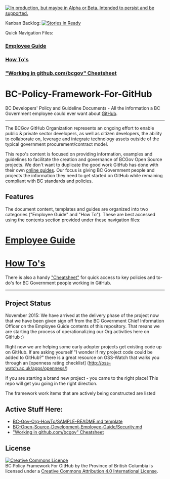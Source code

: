 <a rel="Delivery" href="https://github.com/BCDevExchange/docs/blob/master/discussion/projectstates.md"><img alt="In production, but maybe in Alpha or Beta. Intended to persist and be supported." style="border-width:0" src="https://assets.bcdevexchange.org/images/badges/delivery.svg" title="In production, but maybe in Alpha or Beta. Intended to persist and be supported." /></a>

Kanban Backlog: [![Stories in Ready](https://badge.waffle.io/bcgov/BC-Policy-Framework-For-GitHub.png?label=ready&title=Ready)](https://waffle.io/bcgov/BC-Policy-Framework-For-GitHub)

Quick Navigation Files:
### [Employee Guide](/BC-Open-Source-Development-Employee-Guide/README.md)
### [How To's](/BC-Gov-Org-HowTo/README.md)
### ["Working in github.com/bcgov" Cheatsheet](/BC-Gov-Org-HowTo/Cheatsheet.md)

# BC-Policy-Framework-For-GitHub
BC Developers' Policy and Guideline Documents - All the information a BC Government employee could ever want about [GitHub](https://github.com/bcgov).

***
The BCGov GitHub Organization represents an ongoing effort to enable public & private sector developers, as well as citizen developers, the ability to collaborate on, leverage and integrate technology assets outside of the typical government procurement/contract model.

This repo's content is focused on providing information, examples and guidelines to facilitate the creation and governance of BCGov Open Source projects. We don't want to duplicate the good work GitHub has done with their own [online guides](https://guides.github.com/). Our focus is giving BC Government people and projects the information they need to get started on GitHub while remaining compliant with BC standards and policies.

## Features

The document content, templates and guides are organized into two categories ("Employee Guide" and "How To"). These are best accessed using the contents section provided under these navigation files:

# [Employee Guide](/BC-Open-Source-Development-Employee-Guide/README.md)
# [How To's](/BC-Gov-Org-HowTo/README.md)

There is also a handy ["Cheatsheet"](/BC-Gov-Org-HowTo/Cheatsheet.md) for quick access to key policies and to-do's for BC Government people working in GitHub.

----------


## Project Status
November 2015: We have arrived at the delivery phase of the project now that we have been given sign off from the BC Government Chief Information Officer on the Employee Guide contents of this repository. That means we are starting the process of operationalizing our Org activities here on GitHub :)

Right now we are helping some early adopter projects get existing code up on GitHub. If are asking yourself "I wonder if my project code could be added to GitHub?" there is a great resource on OSS-Watch that walks you through an [openness rating checklist] (http://oss-watch.ac.uk/apps/openness/)

If you are starting a brand new project - you came to the right place! This repo will get you going in the right direction.

The framework work items that are actively being constructed are listed
## Active Stuff Here:
* [BC-Gov-Org-HowTo/SAMPLE-README.md template](BC-Gov-Org-HowTo/SAMPLE-README.md)
* [BC-Open-Source-Development-Employee-Guide/Security.md](BC-Open-Source-Development-Employee-Guide/Security.md)
* ["Working in github.com/bcgov" Cheatsheet](/BC-Gov-Org-HowTo/Cheatsheet.md)

## License

<a rel="license" href="http://creativecommons.org/licenses/by/4.0/"><img alt="Creative Commons Licence" style="border-width:0" src="https://i.creativecommons.org/l/by/4.0/80x15.png" /></a><br /><span xmlns:dct="http://purl.org/dc/terms/" property="dct:title">BC Policy Framework For GitHub by the Province of British Columbia</span> is licensed under a <a rel="license" href="http://creativecommons.org/licenses/by/4.0/">Creative Commons Attribution 4.0 International License</a>.

